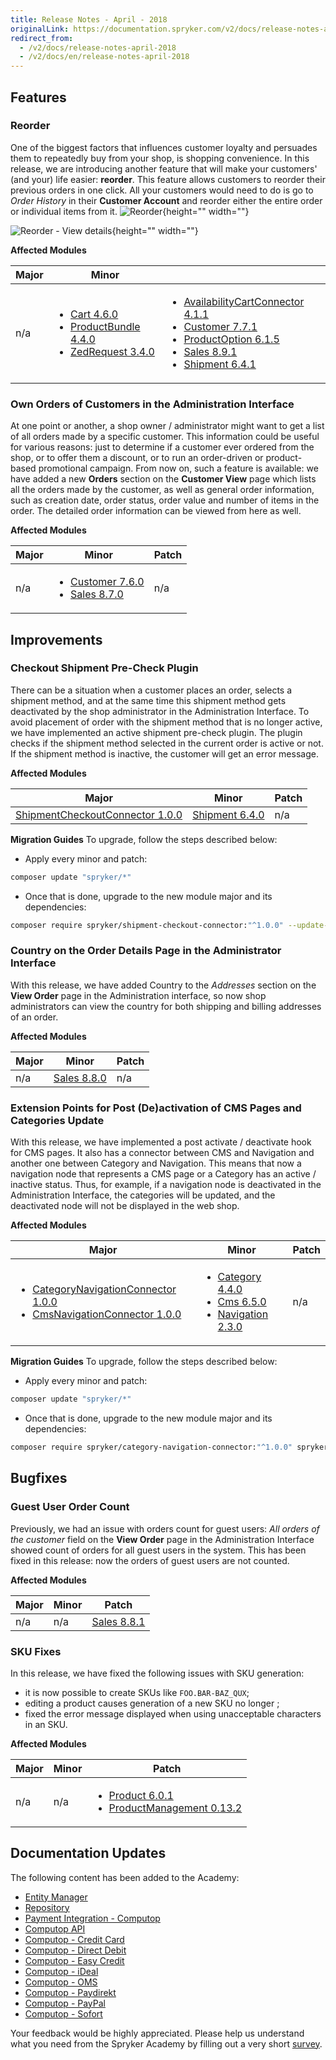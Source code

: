 ```yaml
---
title: Release Notes - April - 2018
originalLink: https://documentation.spryker.com/v2/docs/release-notes-april-2018
redirect_from:
  - /v2/docs/release-notes-april-2018
  - /v2/docs/en/release-notes-april-2018
---
```


## Features
### Reorder
One of the biggest factors that influences customer loyalty and persuades them to repeatedly buy from your shop, is shopping convenience. In this release, we are introducing another feature that will make your customers' (and your) life easier: **reorder**. This feature allows customers to reorder their previous orders in one click. All your customers would need to do is go to  _Order History_ in their **Customer Account** and reorder either the entire order or individual items from it.
![Reorder](https://spryker.s3.eu-central-1.amazonaws.com/docs/About/Releases/Archive/Release+Notes+-+April+-+2018/reorder_view_orders.png){height="" width=""}
 
![Reorder - View details](https://spryker.s3.eu-central-1.amazonaws.com/docs/About/Releases/Archive/Release+Notes+-+April+-+2018/reorder_order_details.png){height="" width=""}

**Affected Modules**

| Major | Minor |  |
| --- | --- | --- |
| n/a | <ul><li>[Cart 4.6.0](https://github.com/spryker/cart/releases/tag/4.6.0)</li><li>[ProductBundle 4.4.0](https://github.com/spryker/product-bundle/releases/tag/4.4.0)</li><li>[ZedRequest 3.4.0](https://github.com/spryker/zed-request/releases/tag/3.4.0)</li></ul> | <ul><li>[AvailabilityCartConnector 4.1.1](https://github.com/spryker/availability-cart-connector/releases/tag/4.1.1)</li><li>[Customer 7.7.1](https://github.com/spryker/customer/releases/tag/7.7.1)</li><li>[ProductOption 6.1.5](https://github.com/spryker/product-option/releases/tag/6.1.5)</li><li>[Sales 8.9.1](https://github.com/spryker/sales/releases/tag/8.9.1)</li><li>[Shipment 6.4.1](https://github.com/spryker/shipment/releases/tag/6.4.1)</li></ul> |

### Own Orders of Customers in the Administration Interface
At one point or another, a shop owner / administrator might want to get a list of all orders made by a specific customer. This information could be useful for various reasons: just to determine if a customer ever ordered from the shop, or to offer them a discount, or to run an order-driven or product-based promotional campaign. From now on, such a feature is available: we have added a new **Orders** section on the **Customer View** page which lists all the orders made by the customer, as well as general order information, such as creation date, order status, order value and number of items in the order. The detailed order information can be viewed from here as well.

**Affected Modules**

| Major | Minor | Patch |
| --- | --- | --- |
| n/a | <ul><li>[Customer 7.6.0](https://github.com/spryker/customer/releases/tag/7.6.0)</li><li> [Sales 8.7.0](https://github.com/spryker/sales/releases/tag/8.7.0)</li></ul> | n/a |

<!--**Documentation**
For module documentation see: 
For store administration guides see: -->

## Improvements
### Checkout Shipment Pre-Check Plugin
There can be a situation when a customer places an order, selects a shipment method, and at the same time this shipment method gets deactivated by the shop administrator in the Administration Interface. To avoid placement of order with the shipment method that is no longer active, we have implemented an active shipment pre-check plugin. The plugin checks if the shipment method selected in the current order is active or not. If the shipment method is inactive, the customer will get an error message.

**Affected Modules**

| Major | Minor | Patch |
| --- | --- | --- |
|[ShipmentCheckoutConnector 1.0.0](https://github.com/spryker/shipment-checkout-connector/releases/tag/1.0.0)  | [Shipment 6.4.0](https://github.com/spryker/shipment/releases/tag/6.4.0) | n/a |

<!-- Documentation:
For plugin documentation see: -->

**Migration Guides**
To upgrade, follow the steps described below:

* Apply every minor and patch:

```bash
composer update "spryker/*"
```

* Once that is done, upgrade to the new module major and its dependencies:

```bash
composer require spryker/shipment-checkout-connector:"^1.0.0" --update-with-dependencies
```

### Country on the Order Details Page in the Administrator Interface
With this release, we have added Country to the _Addresses_ section on the **View Order** page in the Administration interface, so now shop administrators can view the country for both shipping and billing addresses of an order.

**Affected Modules**

| Major | Minor | Patch |
| --- | --- | --- |
| n/a |  [Sales 8.8.0](https://github.com/spryker/sales/releases/tag/8.8.0)|  n/a|

### Extension Points for Post (De)activation of CMS Pages and Categories Update
With this release, we have implemented a post activate / deactivate hook for CMS pages. It also has a connector between CMS and Navigation and another one between Category and Navigation. This means that now a navigation node that represents a CMS page or a Category has an active / inactive status. Thus, for example, if a navigation node is deactivated in the Administration Interface, the categories will be updated, and the deactivated node will not be displayed in the web shop.

**Affected Modules**

| Major | Minor | Patch |
| --- | --- | --- |
| <ul><li>[CategoryNavigationConnector 1.0.0](https://github.com/spryker/category-navigation-connector/releases/tag/1.0.0)</li><li>[CmsNavigationConnector 1.0.0](https://github.com/spryker/cms-navigation-connector/releases/tag/1.0.0)</li></ul> | <ul><li>[Category 4.4.0](https://github.com/spryker/category/releases/tag/4.4.0)</li><li>[Cms 6.5.0](https://github.com/spryker/cms/releases/tag/6.5.0)</li><li>[Navigation 2.3.0](https://github.com/spryker/navigation/releases/tag/2.3.0)</li></ul> | n/a |

<!-- Documentation
For plugin documentation see: -->

**Migration Guides**
To upgrade, follow the steps described below:

* Apply every minor and patch:

```bash
composer update "spryker/*"
```

* Once that is done, upgrade to the new module major and its dependencies:

```bash
composer require spryker/category-navigation-connector:"^1.0.0" spryker/cms-navigation-connector:"^1.0.0" --update-with-dependencies
```

## Bugfixes
### Guest User Order Count
Previously, we had an issue with orders count for guest users: _All orders of the customer_ field on the **View Order** page in the Administration Interface showed count of orders for all guest users in the system. This has been fixed in this release: now the orders of guest users are not counted.

**Affected Modules**

| Major | Minor | Patch |
| --- | --- | --- |
| n/a | n/a | [Sales 8.8.1](https://github.com/spryker/sales/releases/tag/8.8.1) |

### SKU Fixes
In this release, we have fixed the following issues with SKU generation:

* it is now possible to create SKUs like `FOO.BAR-BAZ_QUX`;
* editing a product causes generation of a new SKU no longer ;
* fixed the error message displayed when using unacceptable characters in an SKU.

**Affected Modules**

| Major | Minor | Patch |
| --- | --- | --- |
| n/a | n/a | <ul><li>[Product 6.0.1](https://github.com/spryker/product/releases/tag/6.0.1)</li><li>[ProductManagement 0.13.2](https://github.com/spryker/product-management/releases/tag/0.13.2)</li></ul> |

## Documentation Updates
The following content has been added to the Academy:

* [Entity Manager](/docs/scos/dev/developer-guides/201903.0/development-guide/back-end/zed/persistence-layer/entity-manager.html)
* [Repository](/docs/scos/dev/developer-guides/201903.0/development-guide/back-end/zed/persistence-layer/repository.html)
* [Payment Integration - Computop](/docs/scos/dev/technology-partners/201903.0/payment-partners/computop/computop.html)
* [Computop API](/docs/scos/dev/technology-partners/201903.0/payment-partners/computop/computop-api.html)
* [Computop - Credit Card](/docs/scos/dev/technology-partners/201903.0/payment-partners/computop/computop-credit-card.html)
* [Computop - Direct Debit](/docs/scos/dev/technology-partners/201903.0/payment-partners/computop/computop-direct-debit.html)
* [Computop - Easy Credit](/docs/scos/dev/technology-partners/201903.0/payment-partners/computop/computop-easy-credit.html)
* [Computop - iDeal](/docs/scos/dev/technology-partners/201903.0/payment-partners/computop/computop-ideal.html)
* [Computop - OMS](/docs/scos/dev/technology-partners/201903.0/payment-partners/computop/computop-oms.html)
* [Computop - Paydirekt](/docs/scos/dev/technology-partners/201903.0/payment-partners/computop/computop-paydirekt.html)
* [Computop - PayPal](/docs/scos/dev/technology-partners/201903.0/payment-partners/computop/computop-paypal.html)
* [Computop - Sofort](/docs/scos/dev/technology-partners/201903.0/payment-partners/computop/computop-sofort.html)

Your feedback would be highly appreciated. Please help us understand what you need from the Spryker Academy by filling out a very short [survey](https://docs.google.com/forms/d/1_vZg0lfqq24Qf9-fQhU50NgsEBy4eDqnDyx7gKz9Faw/edit).
